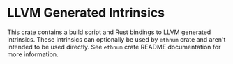 # LLVM Generated Intrinsics

This crate contains a build script and Rust bindings to LLVM generated
intrinsics. These intrinsics can optionally be used by `ethnum` crate and aren't
intended to be used directly. See `ethnum` crate README documentation for more
information.
